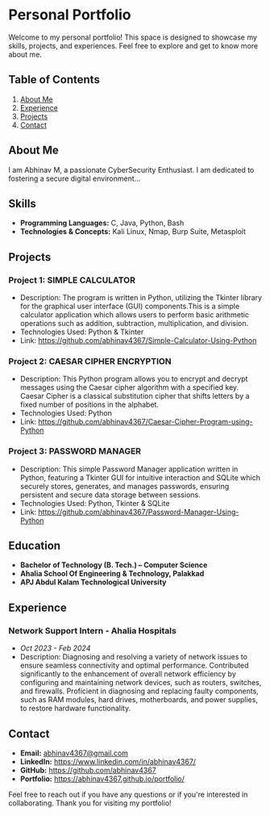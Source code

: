 # Personal Portfolio

Welcome to my personal portfolio! This space is designed to showcase my skills, projects, and experiences. Feel free to explore and get to know more about me.

## Table of Contents
1. [About Me](#about-me)
2. [Experience](#experience)
3. [Projects](#projects)
4. [Contact](#contact)

## About Me
I am Abhinav M, a passionate CyberSecurity Enthusiast.  I am dedicated to fostering a secure digital environment...

## Skills
- **Programming Languages:**  C, Java, Python, Bash
- **Technologies & Concepts:** Kali Linux, Nmap, Burp Suite, Metasploit 

## Projects
### Project 1: SIMPLE CALCULATOR
- Description: The program is written in Python, utilizing the Tkinter library for the graphical user interface (GUI)
components.This is a simple calculator application which allows users to perform basic arithmetic operations such
as addition, subtraction, multiplication, and division.
- Technologies Used: Python & Tkinter
- Link: https://github.com/abhinav4367/Simple-Calculator-Using-Python

### Project 2: CAESAR CIPHER ENCRYPTION
- Description: This Python program allows you to encrypt and decrypt messages using the Caesar cipher algorithm
with a specified key. Caesar Cipher is a classical substitution cipher that shifts letters by a fixed number of positions in the
alphabet.
- Technologies Used: Python
- Link: https://github.com/abhinav4367/Caesar-Cipher-Program-using-Python

 ### Project 3: PASSWORD MANAGER
- Description: This simple Password Manager application written in Python, featuring a Tkinter GUI for intuitive
interaction and SQLite which securely stores, generates, and manages passwords, ensuring
persistent and secure data storage between sessions.
- Technologies Used: Python, Tkinter & SQLite
- Link: https://github.com/abhinav4367/Password-Manager-Using-Python

## Education
- **Bachelor of Technology (B. Tech.) – Computer Science**
- **Ahalia School Of Engineering & Technology, Palakkad**
- **APJ Abdul Kalam Technological University**

## Experience
### Network Support Intern - Ahalia Hospitals
- *Oct 2023 - Feb 2024*
- Description: Diagnosing and resolving a variety of network issues to ensure seamless connectivity and optimal
performance. Contributed significantly to the enhancement of overall network efficiency by configuring and
maintaining network devices, such as routers, switches, and firewalls. Proficient in diagnosing and replacing faulty components, such as RAM modules, hard drives,
motherboards, and power supplies, to restore hardware functionality. 


## Contact
- **Email:** abhinav4367@gmail.com
- **LinkedIn:** https://www.linkedin.com/in/abhinav4367/
- **GitHub:** https://github.com/abhinav4367
- **Portfolio:** https://abhinav4367.github.io/portfolio/

Feel free to reach out if you have any questions or if you're interested in collaborating. Thank you for visiting my portfolio!
